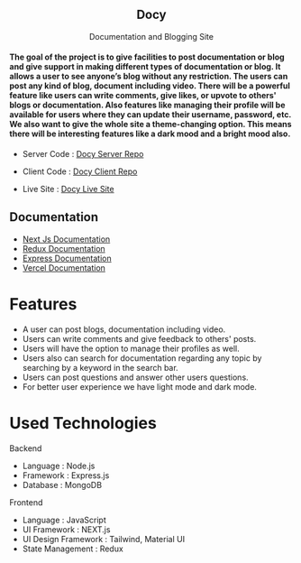 <h2 align="center"> Docy </h2>
<p align="center"> Documentation and Blogging Site </p>
<h4> The goal of the project is to give facilities to post documentation or blog and give support in making different types of documentation or blog. It allows a user to see anyone’s blog without any restriction. The users can post any kind of blog, document including video. There will be a powerful feature like users can write comments, give likes, or upvote to others' blogs or documentation. Also features like managing their profile will be available for users where they can update their username, password, etc. We also want to give the whole site a theme-changing option. This means there will be interesting features like a dark mood and a bright mood also. 
</h4>

- Server Code : [Docy Server Repo](https://github.com/RHsanto/docy-server-site)

- Client Code : [Docy Client Repo](https://github.com/thekawsarhossain/Docs-client-site)

- Live Site : [Docy Live Site](https://docs-client-site.vercel.app/)

## Documentation

- [Next Js Documentation](https://nextjs.org/docs)
- [Redux Documentation ](https://redux-toolkit.js.org/introduction/getting-started)
- [ Express Documentation ](https://expressjs.com/en/starter/installing.html)
- [ Vercel Documentation ](https://nextjs.org/docs/deployment)

# Features

- A user can post blogs, documentation including video.
- Users can write comments and give feedback to others' posts.
- Users will have the option to manage their profiles as well.
- Users also can search for documentation regarding any topic by searching by a keyword in the search bar.
- Users can post questions and answer other users questions.
- For better user experience we have light mode and dark mode.

# Used Technologies

Backend

- Language : Node.js
- Framework : Express.js
- Database : MongoDB

Frontend

- Language : JavaScript
- UI Framework : NEXT.js
- UI Design Framework : Tailwind, Material UI
- State Management : Redux
